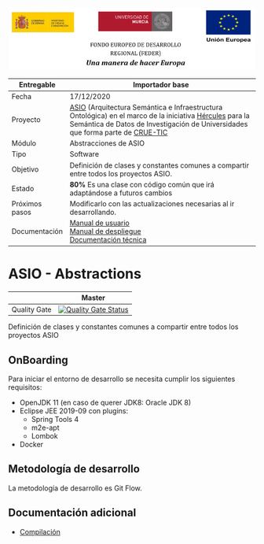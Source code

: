 ![](./images/logos_feder.png)



| Entregable     | Importador base                                              |
| -------------- | ------------------------------------------------------------ |
| Fecha          | 17/12/2020                                                   |
| Proyecto       | [ASIO](https://www.um.es/web/hercules/proyectos/asio) (Arquitectura Semántica e Infraestructura Ontológica) en el marco de la iniciativa [Hércules](https://www.um.es/web/hercules/) para la Semántica de Datos de Investigación de Universidades que forma parte de [CRUE-TIC](http://www.crue.org/SitePages/ProyectoHercules.aspx) |
| Módulo         | Abstracciones de ASIO                                        |
| Tipo           | Software                                                     |
| Objetivo       | Definición de clases y constantes comunes a compartir entre todos los proyectos ASIO. |
| Estado         | **80%** Es una clase con código común que irá adaptándose a futuros cambios |
| Próximos pasos | Modificarlo con las actualizaciones necesarias al ir desarrollando. |
| Documentación  | [Manual de usuario](https://github.com/HerculesCRUE/ib-asio-docs-/blob/master/00-An%C3%A1lisis/Manual%20de%20usuario/Manual%20de%20usuario.md)<br />[Manual de despliegue](https://github.com/HerculesCRUE/ib-asio-composeset/blob/master/README.md)<br />[Documentación técnica](https://github.com/HerculesCRUE/ib-asio-docs-/blob/master/00-Arquitectura/arquitectura_semantica/documento_arquitectura/ASIO_Izertis_Arquitectura.md) |

# ASIO - Abstractions

|              | Master                                                       |
| ------------ | ------------------------------------------------------------ |
| Quality Gate | [![Quality Gate Status](https://sonarcloud.io/api/project_badges/measure?project=HerculesCRUE_ib-asio-abstractions&metric=alert_status)](https://sonarcloud.io/dashboard?id=HerculesCRUE_ib-asio-abstractions) |

Definición de clases y constantes comunes a compartir entre todos los proyectos ASIO

## OnBoarding

Para iniciar el entorno de desarrollo se necesita cumplir los siguientes requisitos:

* OpenJDK 11 (en caso de querer JDK8: Oracle JDK 8)
* Eclipse JEE 2019-09 con plugins:
  * Spring Tools 4
  * m2e-apt
  * Lombok
* Docker

## Metodología de desarrollo

La metodología de desarrollo es Git Flow.

##  Documentación adicional

* [Compilación](docs/build.md)
